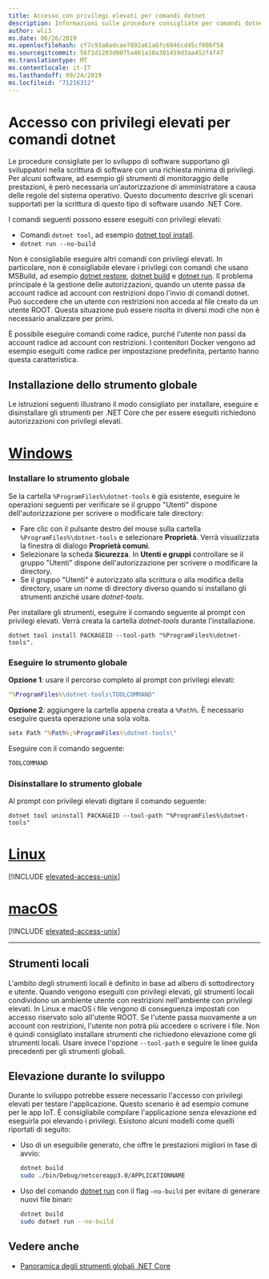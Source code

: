```yaml
---
title: Accesso con privilegi elevati per comandi dotnet
description: Informazioni sulle procedure consigliate per comandi dotnet che richiedono l'accesso con privilegi elevati.
author: wli3
ms.date: 06/26/2019
ms.openlocfilehash: cf7c93a0adcae7092a61a6fc6046cd45cf00bf58
ms.sourcegitcommit: 56f1d1203d0075a461a10a301459d3aa452f4f47
ms.translationtype: MT
ms.contentlocale: it-IT
ms.lasthandoff: 09/24/2019
ms.locfileid: "71216312"
---
```

# <a name="elevated-access-for-dotnet-commands"></a>Accesso con privilegi elevati per comandi dotnet

Le procedure consigliate per lo sviluppo di software supportano gli sviluppatori nella scrittura di software con una richiesta minima di privilegi. Per alcuni software, ad esempio gli strumenti di monitoraggio delle prestazioni, è però necessaria un'autorizzazione di amministratore a causa delle regole del sistema operativo. Questo documento descrive gli scenari supportati per la scrittura di questo tipo di software usando .NET Core. 

I comandi seguenti possono essere eseguiti con privilegi elevati:

- Comandi `dotnet tool`, ad esempio [dotnet tool install](dotnet-tool-install.md).
- `dotnet run --no-build`

Non è consigliabile eseguire altri comandi con privilegi elevati. In particolare, non è consigliabile elevare i privilegi con comandi che usano MSBuild, ad esempio [dotnet restore](dotnet-restore.md), [dotnet build](dotnet-build.md) e [dotnet run](dotnet-run.md). Il problema principale è la gestione delle autorizzazioni, quando un utente passa da account radice ad account con restrizioni dopo l'invio di comandi dotnet. Può succedere che un utente con restrizioni non acceda al file creato da un utente ROOT. Questa situazione può essere risolta in diversi modi che non è necessario analizzare per primi.

È possibile eseguire comandi come radice, purché l'utente non passi da account radice ad account con restrizioni. I contenitori Docker vengono ad esempio eseguiti come radice per impostazione predefinita, pertanto hanno questa caratteristica.

## <a name="global-tool-installation"></a>Installazione dello strumento globale

Le istruzioni seguenti illustrano il modo consigliato per installare, eseguire e disinstallare gli strumenti per .NET Core che per essere eseguiti richiedono autorizzazioni con privilegi elevati.

<!-- markdownlint-disable MD025 -->

# <a name="windowstabwindows"></a>[Windows](#tab/windows)

### <a name="install-the-global-tool"></a>Installare lo strumento globale

Se la cartella `%ProgramFiles%\dotnet-tools` è già esistente, eseguire le operazioni seguenti per verificare se il gruppo "Utenti" dispone dell'autorizzazione per scrivere o modificare tale directory:

- Fare clic con il pulsante destro del mouse sulla cartella `%ProgramFiles%\dotnet-tools` e selezionare **Proprietà**. Verrà visualizzata la finestra di dialogo **Proprietà comuni**. 
- Selezionare la scheda **Sicurezza**. In **Utenti e gruppi** controllare se il gruppo "Utenti" dispone dell'autorizzazione per scrivere o modificare la directory. 
- Se il gruppo "Utenti" è autorizzato alla scrittura o alla modifica della directory, usare un nome di directory diverso quando si installano gli strumenti anziché usare *dotnet-tools*.

Per installare gli strumenti, eseguire il comando seguente al prompt con privilegi elevati. Verrà creata la cartella *dotnet-tools* durante l'installazione.

```dotnetcli
dotnet tool install PACKAGEID --tool-path "%ProgramFiles%\dotnet-tools".
```

### <a name="run-the-global-tool"></a>Eseguire lo strumento globale

**Opzione 1**: usare il percorso completo al prompt con privilegi elevati:

```cmd
"%ProgramFiles%\dotnet-tools\TOOLCOMMAND"
```

**Opzione 2**: aggiungere la cartella appena creata a `%Path%`. È necessario eseguire questa operazione una sola volta.

```cmd
setx Path "%Path%;%ProgramFiles%\dotnet-tools\"
```

Eseguire con il comando seguente:

```cmd
TOOLCOMMAND
```

### <a name="uninstall-the-global-tool"></a>Disinstallare lo strumento globale

Al prompt con privilegi elevati digitare il comando seguente:

```dotnetcli
dotnet tool uninstall PACKAGEID --tool-path "%ProgramFiles%\dotnet-tools"
```

# <a name="linuxtablinux"></a>[Linux](#tab/linux)

[!INCLUDE [elevated-access-unix](../../../includes/elevated-access-unix.md)]

# <a name="macostabmacos"></a>[macOS](#tab/macos)

[!INCLUDE [elevated-access-unix](../../../includes/elevated-access-unix.md)]

---

## <a name="local-tools"></a>Strumenti locali

L'ambito degli strumenti locali è definito in base ad albero di sottodirectory e utente. Quando vengono eseguiti con privilegi elevati, gli strumenti locali condividono un ambiente utente con restrizioni nell'ambiente con privilegi elevati. In Linux e macOS i file vengono di conseguenza impostati con accesso riservato solo all'utente ROOT. Se l'utente passa nuovamente a un account con restrizioni, l'utente non potrà più accedere o scrivere i file. Non è quindi consigliato installare strumenti che richiedono elevazione come gli strumenti locali. Usare invece l'opzione `--tool-path` e seguire le linee guida precedenti per gli strumenti globali.

## <a name="elevation-during-development"></a>Elevazione durante lo sviluppo

Durante lo sviluppo potrebbe essere necessario l'accesso con privilegi elevati per testare l'applicazione. Questo scenario è ad esempio comune per le app IoT. È consigliabile compilare l'applicazione senza elevazione ed eseguirla poi elevando i privilegi. Esistono alcuni modelli come quelli riportati di seguito:

- Uso di un eseguibile generato, che offre le prestazioni migliori in fase di avvio:

   ```bash
   dotnet build
   sudo ./bin/Debug/netcoreapp3.0/APPLICATIONNAME
   ```
    
- Uso del comando [dotnet run](dotnet-run.md) con il flag `—no-build` per evitare di generare nuovi file binari:

   ```bash
   dotnet build
   sudo dotnet run --no-build
   ```

## <a name="see-also"></a>Vedere anche

- [Panoramica degli strumenti globali .NET Core](global-tools.md)
